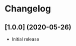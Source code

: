 # Changelog

## [1.0.0] (2020-05-26)
* Initial release

[0.1.0]: https://github.com/valtlai/postcss-color-image/releases/tag/v1.0.0
